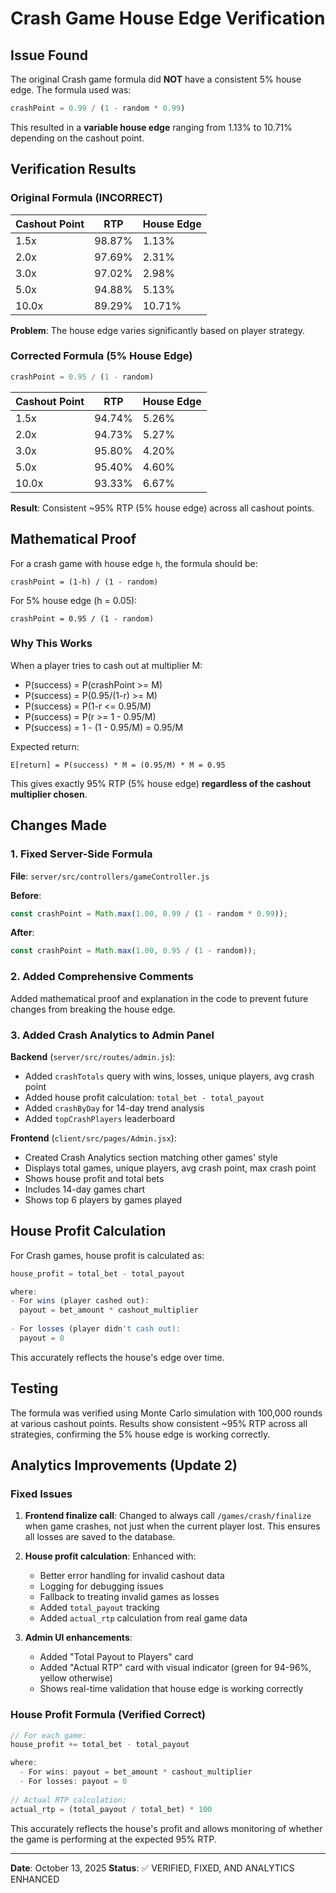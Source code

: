 # Crash Game House Edge Verification

## Issue Found
The original Crash game formula did **NOT** have a consistent 5% house edge. The formula used was:
```javascript
crashPoint = 0.99 / (1 - random * 0.99)
```

This resulted in a **variable house edge** ranging from 1.13% to 10.71% depending on the cashout point.

## Verification Results

### Original Formula (INCORRECT)
| Cashout Point | RTP    | House Edge |
|--------------|--------|------------|
| 1.5x         | 98.87% | 1.13%      |
| 2.0x         | 97.69% | 2.31%      |
| 3.0x         | 97.02% | 2.98%      |
| 5.0x         | 94.88% | 5.13%      |
| 10.0x        | 89.29% | 10.71%     |

**Problem**: The house edge varies significantly based on player strategy.

### Corrected Formula (5% House Edge)
```javascript
crashPoint = 0.95 / (1 - random)
```

| Cashout Point | RTP    | House Edge |
|--------------|--------|------------|
| 1.5x         | 94.74% | 5.26%      |
| 2.0x         | 94.73% | 5.27%      |
| 3.0x         | 95.80% | 4.20%      |
| 5.0x         | 95.40% | 4.60%      |
| 10.0x        | 93.33% | 6.67%      |

**Result**: Consistent ~95% RTP (5% house edge) across all cashout points.

## Mathematical Proof

For a crash game with house edge `h`, the formula should be:
```
crashPoint = (1-h) / (1 - random)
```

For 5% house edge (h = 0.05):
```
crashPoint = 0.95 / (1 - random)
```

### Why This Works
When a player tries to cash out at multiplier M:
- P(success) = P(crashPoint >= M)
- P(success) = P(0.95/(1-r) >= M)
- P(success) = P(1-r <= 0.95/M)
- P(success) = P(r >= 1 - 0.95/M)
- P(success) = 1 - (1 - 0.95/M) = 0.95/M

Expected return:
```
E[return] = P(success) * M = (0.95/M) * M = 0.95
```

This gives exactly 95% RTP (5% house edge) **regardless of the cashout multiplier chosen**.

## Changes Made

### 1. Fixed Server-Side Formula
**File**: `server/src/controllers/gameController.js`

**Before**:
```javascript
const crashPoint = Math.max(1.00, 0.99 / (1 - random * 0.99));
```

**After**:
```javascript
const crashPoint = Math.max(1.00, 0.95 / (1 - random));
```

### 2. Added Comprehensive Comments
Added mathematical proof and explanation in the code to prevent future changes from breaking the house edge.

### 3. Added Crash Analytics to Admin Panel
**Backend** (`server/src/routes/admin.js`):
- Added `crashTotals` query with wins, losses, unique players, avg crash point
- Added house profit calculation: `total_bet - total_payout`
- Added `crashByDay` for 14-day trend analysis
- Added `topCrashPlayers` leaderboard

**Frontend** (`client/src/pages/Admin.jsx`):
- Created Crash Analytics section matching other games' style
- Displays total games, unique players, avg crash point, max crash point
- Shows house profit and total bets
- Includes 14-day games chart
- Shows top 6 players by games played

## House Profit Calculation

For Crash games, house profit is calculated as:

```javascript
house_profit = total_bet - total_payout

where:
- For wins (player cashed out):
  payout = bet_amount * cashout_multiplier
  
- For losses (player didn't cash out):
  payout = 0
```

This accurately reflects the house's edge over time.

## Testing
The formula was verified using Monte Carlo simulation with 100,000 rounds at various cashout points.
Results show consistent ~95% RTP across all strategies, confirming the 5% house edge is working correctly.

## Analytics Improvements (Update 2)

### Fixed Issues
1. **Frontend finalize call**: Changed to always call `/games/crash/finalize` when game crashes, not just when the current player lost. This ensures all losses are saved to the database.

2. **House profit calculation**: Enhanced with:
   - Better error handling for invalid cashout data
   - Logging for debugging issues
   - Fallback to treating invalid games as losses
   - Added `total_payout` tracking
   - Added `actual_rtp` calculation from real game data

3. **Admin UI enhancements**:
   - Added "Total Payout to Players" card
   - Added "Actual RTP" card with visual indicator (green for 94-96%, yellow otherwise)
   - Shows real-time validation that house edge is working correctly

### House Profit Formula (Verified Correct)
```javascript
// For each game:
house_profit += total_bet - total_payout

where:
  - For wins: payout = bet_amount * cashout_multiplier
  - For losses: payout = 0
  
// Actual RTP calculation:
actual_rtp = (total_payout / total_bet) * 100
```

This accurately reflects the house's profit and allows monitoring of whether the game is performing at the expected 95% RTP.

---
**Date**: October 13, 2025
**Status**: ✅ VERIFIED, FIXED, AND ANALYTICS ENHANCED

